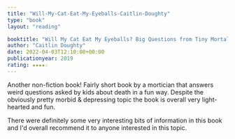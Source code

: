```yaml
---
title: "Will-My-Cat-Eat-My-Eyeballs-Caitlin-Doughty"
type: "book"
layout: "reading"

booktitle: "Will My Cat Eat My Eyeballs? Big Questions from Tiny Mortals About Death"
author: "Caitlin Doughty"
date: 2022-04-03T12:10:00+00:00
publicationyear: 2019
rating: ★★★★☆
---
```


Another non-fiction book! Fairly short book by a mortician that answers weird questions asked by kids about death in a fun way. Despite the obviously pretty morbid & depressing topic the book is overall very light-hearted and fun.

There were definitely some very interesting bits of information in this book and I'd overall recommend it to anyone interested in this topic.